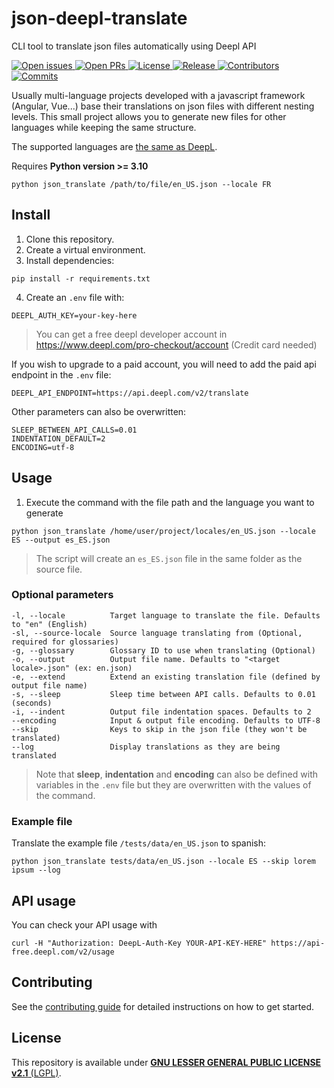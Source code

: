 # json-deepl-translate

CLI tool to translate json files automatically using Deepl API

<a href="https://github.com/Saigesp/json-deepl-translate/issues">
  <img src="https://img.shields.io/github/issues-raw/Saigesp/json-deepl-translate" alt="Open issues">
</a>
<a href="https://github.com/Saigesp/json-deepl-translate/pulls">
  <img src="https://img.shields.io/github/issues-pr-raw/Saigesp/json-deepl-translate" alt="Open PRs">
</a>
<a href="https://github.com/Saigesp/json-deepl-translate/blob/master/LICENSE.md">
  <img src="https://img.shields.io/github/license/Saigesp/json-deepl-translate" alt="License">
</a>
<a href="https://github.com/Saigesp/json-deepl-translate/releases">
  <img src="https://img.shields.io/github/v/release/Saigesp/json-deepl-translate" alt="Release">
</a>
<a href="https://github.com/Saigesp/json-deepl-translate/graphs/contributors">
  <img src="https://img.shields.io/github/contributors/Saigesp/json-deepl-translate" alt="Contributors">
</a>
<a href="https://github.com/Saigesp/json-deepl-translate/commits/master">
  <img src="https://img.shields.io/github/last-commit/Saigesp/json-deepl-translate/master" alt="Commits">
</a>

Usually multi-language projects developed with a javascript framework (Angular, Vue...) base their translations on json files with different nesting levels. This small project allows you to generate new files for other languages while keeping the same structure.

The supported languages are [the same as DeepL](https://www.deepl.com/docs-api/translate-text).

Requires **Python version >= 3.10**

```shell
python json_translate /path/to/file/en_US.json --locale FR
```

## Install
1. Clone this repository.
2. Create a virtual environment.
3. Install dependencies:
```shell
pip install -r requirements.txt
```
4. Create an `.env` file with:
```
DEEPL_AUTH_KEY=your-key-here
```
> You can get a free deepl developer account in https://www.deepl.com/pro-checkout/account (Credit card needed)

If you wish to upgrade to a paid account, you will need to add the paid api endpoint in the `.env` file:
```
DEEPL_API_ENDPOINT=https://api.deepl.com/v2/translate
```

Other parameters can also be overwritten:
```
SLEEP_BETWEEN_API_CALLS=0.01
INDENTATION_DEFAULT=2
ENCODING=utf-8
```

## Usage
1. Execute the command with the file path and the language you want to generate

```shell
python json_translate /home/user/project/locales/en_US.json --locale ES --output es_ES.json
```
> The script will create an `es_ES.json` file in the same folder as the source file.

### Optional parameters

```
-l, --locale          Target language to translate the file. Defaults to "en" (English)
-sl, --source-locale  Source language translating from (Optional, required for glossaries)
-g, --glossary        Glossary ID to use when translating (Optional)
-o, --output          Output file name. Defaults to "<target locale>.json" (ex: en.json)
-e, --extend          Extend an existing translation file (defined by output file name)
-s, --sleep           Sleep time between API calls. Defaults to 0.01 (seconds)
-i, --indent          Output file indentation spaces. Defaults to 2
--encoding            Input & output file encoding. Defaults to UTF-8
--skip                Keys to skip in the json file (they won't be translated)
--log                 Display translations as they are being translated
```
> Note that **sleep**, **indentation** and **encoding** can also be defined with variables in the `.env` file but they are overwritten with the values of the command.

### Example file
Translate the example file `/tests/data/en_US.json` to spanish:
```shell
python json_translate tests/data/en_US.json --locale ES --skip lorem ipsum --log
```

## API usage
You can check your API usage with
```shell
curl -H "Authorization: DeepL-Auth-Key YOUR-API-KEY-HERE" https://api-free.deepl.com/v2/usage
```

## Contributing
See the [contributing guide](CONTRIBUTING.md) for detailed instructions on how to get started.

## License
This repository is available under [**GNU LESSER GENERAL PUBLIC LICENSE v2.1** (LGPL)](LICENSE.md).
